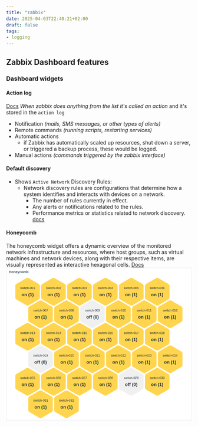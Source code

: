 ```yaml
---
title: "zabbix"
date: 2025-04-03T22:40:21+02:00
draft: false
tags:
- logging
---
```


## Zabbix Dashboard features

### Dashboard widgets


#### Action log
[Docs](https://www.zabbix.com/documentation/current/en/manual/web_interface/frontend_sections/dashboards/widgets/action_log)
*When zabbix  does anything from the list it's called an action* and it's
stored  in the `action log`

* Notification *(mails, SMS messages, or other types of alerts)*
* Remote commands *(running scripts, restarting services)*
* Automatic actions
    * if Zabbix has automatically scaled up resources, shut down a server, or triggered a backup process, these would be logged.
* Manual actions *(commands triggered by the zabbix interface)*

#### Default discovery

* Shows `Active Network` Discovery Rules:
    * Network discovery rules are configurations that determine how a system identifies and interacts with devices on a network.
        * The number of rules currently in effect.
        * Any alerts or notifications related to the rules.
        * Performance metrics or statistics related to network discovery.
[docs](https://www.zabbix.com/documentation/current/en/manual/web_interface/frontend_sections/dashboards/widgets/discovery_status)
#### Honeycomb
The honeycomb widget offers a dynamic overview of the monitored network infrastructure and resources, where host groups, such as virtual machines and network devices, along with their respective items, are visually represented as interactive hexagonal cells.
[Docs](https://www.zabbix.com/documentation/current/en/manual/web_interface/frontend_sections/dashboards/widgets/honeycomb)
![Honeycomb example](/static/honeycomb_zabbix_visual.png)
